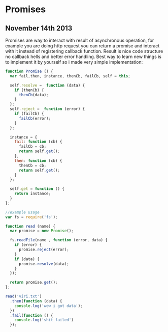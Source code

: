 # Promises
## November 14th 2013


Promises are way to interact with result of asynchronous operation, for example you are doing http request you can return a promise and interact with it instead of registering callback function. Result is nice code structure no callback hells and better error handling.
Best way to learn new things is to implement it by yourself so i made very simple implementation:

```javascript
function Promise () {
  var fail,then, instance, thenCb, failCb, self = this;

  self.resolve =  function (data) {
    if (thenCb) {
      thenCb(data);
    }
  };
  self.reject =  function (error) {
    if (failCb) {
      failCb(error);
    }
  };

  instance = {
    fail: function (cb) {
      failCb = cb;
      return self.get();
    },
    then: function (cb) {
      thenCb = cb;
      return self.get();
    }
  };

  self.get = function () {
    return instance;
  }
};
```

```javascript
//example usage
var fs = require('fs');

function read (name) {
  var promise = new Promise();

  fs.readFile(name , function (error, data) {
    if (error) {
      promise.reject(error);
    }
    if (data) {
      promise.resolve(data);
    }
  });

  return promise.get();
};

read('viri.txt')
  .then(function (data) {
    console.log('wow i got data');
  })
  .fail(function () {
    console.log('shit failed')
  });
```
